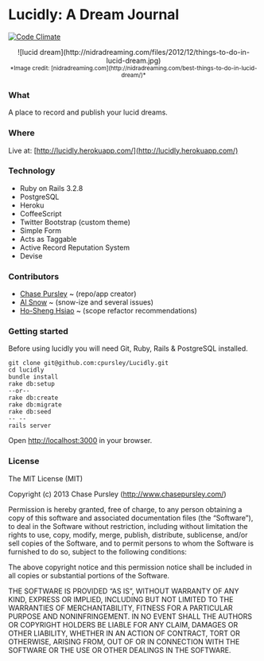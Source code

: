 Lucidly: A Dream Journal
===========
[![Code Climate](https://codeclimate.com/github/cpursley/Lucidly.png)](https://codeclimate.com/github/cpursley/Lucidly)

<center>![lucid dream](http://nidradreaming.com/files/2012/12/things-to-do-in-lucid-dream.jpg)</center>

<center><small>*Image credit: [nidradreaming.com](http://nidradreaming.com/best-things-to-do-in-lucid-dream/)*</small></center>

### What

A place to record and publish your lucid dreams.

### Where

Live at: [http://lucidly.herokuapp.com/](http://lucidly.herokuapp.com/)

### Technology

* Ruby on Rails 3.2.8
* PostgreSQL
* Heroku
* CoffeeScript
* Twitter Bootstrap (custom theme)
* Simple Form
* Acts as Taggable
* Active Record Reputation System
* Devise

### Contributors

* [Chase Pursley](http://github.com/cpursley) ~ (repo/app creator)
* [Al Snow](https://github.com/jasnow) ~ (snow-ize and several issues)
* [Ho-Sheng Hsiao](https://github.com/hosh) ~ (scope refactor recommendations)

### Getting started

Before using lucidly you will need Git, Ruby, Rails & PostgreSQL installed.

```
git clone git@github.com:cpursley/Lucidly.git
cd lucidly
bundle install
rake db:setup
--or--
rake db:create
rake db:migrate
rake db:seed
-- --
rails server
```
Open [http://localhost:3000](http://localhost:3000) in your browser.

### License

The MIT License (MIT)

Copyright (c) 2013 Chase Pursley (http://www.chasepursley.com/)

Permission is hereby granted, free of charge, to any person obtaining a copy of this software and associated documentation files (the “Software”), to deal in the Software without restriction, including without limitation the rights to use, copy, modify, merge, publish, distribute, sublicense, and/or sell copies of the Software, and to permit persons to whom the Software is furnished to do so, subject to the following conditions:

The above copyright notice and this permission notice shall be included in all copies or substantial portions of the Software.

THE SOFTWARE IS PROVIDED “AS IS”, WITHOUT WARRANTY OF ANY KIND, EXPRESS OR IMPLIED, INCLUDING BUT NOT LIMITED TO THE WARRANTIES OF MERCHANTABILITY, FITNESS FOR A PARTICULAR PURPOSE AND NONINFRINGEMENT. IN NO EVENT SHALL THE AUTHORS OR COPYRIGHT HOLDERS BE LIABLE FOR ANY CLAIM, DAMAGES OR OTHER LIABILITY, WHETHER IN AN ACTION OF CONTRACT, TORT OR OTHERWISE, ARISING FROM, OUT OF OR IN CONNECTION WITH THE SOFTWARE OR THE USE OR OTHER DEALINGS IN THE SOFTWARE.